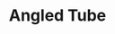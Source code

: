 ---
title:  "Angled Tube"
category: 3D
description: "This is a test."
published: true
js_gist: "2c294c402a802aaeb1ded1c1a7d3f4b7"
knitout_gist: "2a704f0600be98a22a31dc391519a89d"
image: "assets/images/20190322_112434.jpg"
---